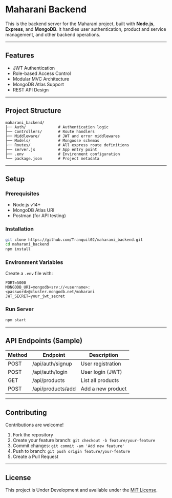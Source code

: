 
#  Maharani Backend

This is the backend server for the Maharani project, built with **Node.js**, **Express**, and **MongoDB**. It handles user authentication, product and service management, and other backend operations.

---

##  Features

- JWT Authentication
- Role-based Access Control
- Modular MVC Architecture
- MongoDB Atlas Support
- REST API Design

---

##  Project Structure

```
maharani_backend/
├── Auth/              # Authentication logic
├── Controllers/       # Route handlers
├── Middleware/        # JWT and error middlewares
├── Models/            # Mongoose schemas
├── Routes/            # All express route definitions
├── server.js          # App entry point
├── .env               # Environment configuration
└── package.json       # Project metadata
```

---

##  Setup

### Prerequisites

- Node.js v14+
- MongoDB Atlas URI
- Postman (for API testing)

### Installation

```bash
git clone https://github.com/Tranquil02/maharani_backend.git
cd maharani_backend
npm install
```

### Environment Variables

Create a `.env` file with:

```env
PORT=5000
MONGODB_URI=mongodb+srv://<username>:<password>@cluster.mongodb.net/maharani
JWT_SECRET=your_jwt_secret
```

### Run Server

```bash
npm start
```

---

##  API Endpoints (Sample)

| Method | Endpoint              | Description           |
|--------|-----------------------|-----------------------|
| POST   | /api/auth/signup      | User registration     |
| POST   | /api/auth/login       | User login (JWT)      |
| GET    | /api/products         | List all products     |
| POST   | /api/products/add     | Add a new product     |

---


##  Contributing

Contributions are welcome!

1. Fork the repository  
2. Create your feature branch: `git checkout -b feature/your-feature`  
3. Commit changes: `git commit -am 'Add new feature'`  
4. Push to branch: `git push origin feature/your-feature`  
5. Create a Pull Request

---

##  License

This project is Under Development and available under the [MIT License](LICENSE).
